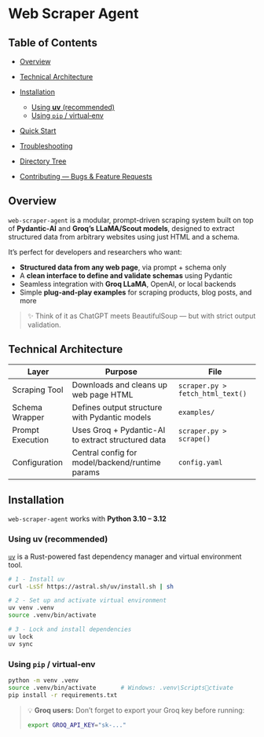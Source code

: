 # Web Scraper Agent

## Table of Contents

* [Overview](#overview)
* [Technical Architecture](#technical-architecture)
* [Installation](#installation)

  * [Using **uv** (recommended)](#using-uv-recommended)
  * [Using `pip` / virtual‑env](#using-pip--virtualenv)
* [Quick Start](#quick-start)
* [Troubleshooting](#troubleshooting)
* [Directory Tree](#directory-tree)
* [Contributing — Bugs & Feature Requests](#contributing--bugs--feature-requests)

## Overview

`web-scraper-agent` is a modular, prompt-driven scraping system built on top of **Pydantic-AI** and **Groq’s LLaMA/Scout models**, designed to extract structured data from arbitrary websites using just HTML and a schema.

It’s perfect for developers and researchers who want:

- **Structured data from any web page**, via prompt + schema only
- A **clean interface to define and validate schemas** using Pydantic
- Seamless integration with **Groq LLaMA**, OpenAI, or local backends
- Simple **plug-and-play examples** for scraping products, blog posts, and more

> ✨ Think of it as ChatGPT meets BeautifulSoup — but with strict output validation.

## Technical Architecture

| Layer             | Purpose                                                                 | File                     |
|------------------|-------------------------------------------------------------------------|--------------------------|
| Scraping Tool     | Downloads and cleans up web page HTML                                  | `scraper.py > fetch_html_text()` |
| Schema Wrapper    | Defines output structure with Pydantic models                          | `examples/`              |
| Prompt Execution  | Uses Groq + Pydantic-AI to extract structured data                     | `scraper.py > scrape()`  |
| Configuration     | Central config for model/backend/runtime params                        | `config.yaml`            |

## Installation

`web-scraper-agent` works with **Python 3.10 – 3.12**

### Using **uv** (recommended)

[`uv`](https://docs.astral.sh/uv/getting-started/features/#projects) is a Rust-powered fast dependency manager and virtual environment tool.

```bash
# 1 - Install uv
curl -LsSf https://astral.sh/uv/install.sh | sh

# 2 - Set up and activate virtual environment
uv venv .venv
source .venv/bin/activate

# 3 - Lock and install dependencies
uv lock
uv sync
```

### Using `pip` / virtual‑env

```bash
python -m venv .venv
source .venv/bin/activate       # Windows: .venv\Scriptsctivate
pip install -r requirements.txt
```

> 💡 **Groq users:** Don’t forget to export your Groq key before running:
>
> ```bash
> export GROQ_API_KEY="sk-..."
> ```
